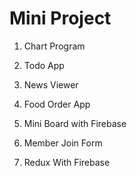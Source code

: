 # Mini Project

1. Chart Program

2. Todo App

3. News Viewer

4. Food Order App 

5. Mini Board with Firebase

6. Member Join Form

7. Redux With Firebase